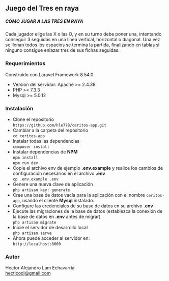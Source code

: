 ## Juego del Tres en raya

##### CÓMO JUGAR A LAS TRES EN RAYA

Cada jugador elige las X o las O, y en su turno debe poner una, intentando conseguir 3 seguidas en una línea vertical, horizontal o diagonal. Una vez se llenan todos los espacios se termina la partida, finalizando en tablas si ninguno consigue enlazar tres de sus fichas seguidas.

### Requerimientos

Construido con Laravel Framework 8.54.0

- Version del servidor: Apache >= 2.4.38
- PHP >= 7.3.3
- Mysql >= 5.0.12

### Instalación

- Clone el repositorio<br>
`https://github.com/hle778/ceritos-app.git` 
- Cambiar a la carpeta del repositorio<br>
`cd ceritos-app`
- Instalar todas las dependencias<br>
`composer install`
- Instalar dependencias de **NPM**<br>
`npm install`<br>
`npm run dev`
- Copie el archivo env de ejemplo **.env.example** y realice los cambios de configuración necesarios en el archivo **.env**<br>
`cp .env.example .env`
- Genere una nueva clave de aplicación<br>
`php artisan key: generate`
- Cree una base de datos vacía para la aplicación con el nombre `ceritos-app`, usando el cliente **Mysql** instalado.
- Configure las credenciales de su base de datos en su archivo **.env**
- Ejecute las migraciones de la base de datos (establezca la conexión de la base de datos en **.env** antes de migrar)<br>
`php artisan migrate`
- Inicie el servidor de desarrollo local<br>
`php artisan serve`
- Ahora puede acceder al servidor en:<br>
`http://localhost:8000` 

### Autor

Hector Alejandro Lam Echavarria<br>
<hecticodj@gmail.com>
